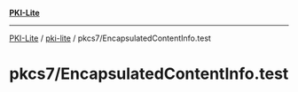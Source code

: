 [**PKI-Lite**](../../../README.md)

---

[PKI-Lite](../../../README.md) / [pki-lite](../../README.md) / pkcs7/EncapsulatedContentInfo.test

# pkcs7/EncapsulatedContentInfo.test
